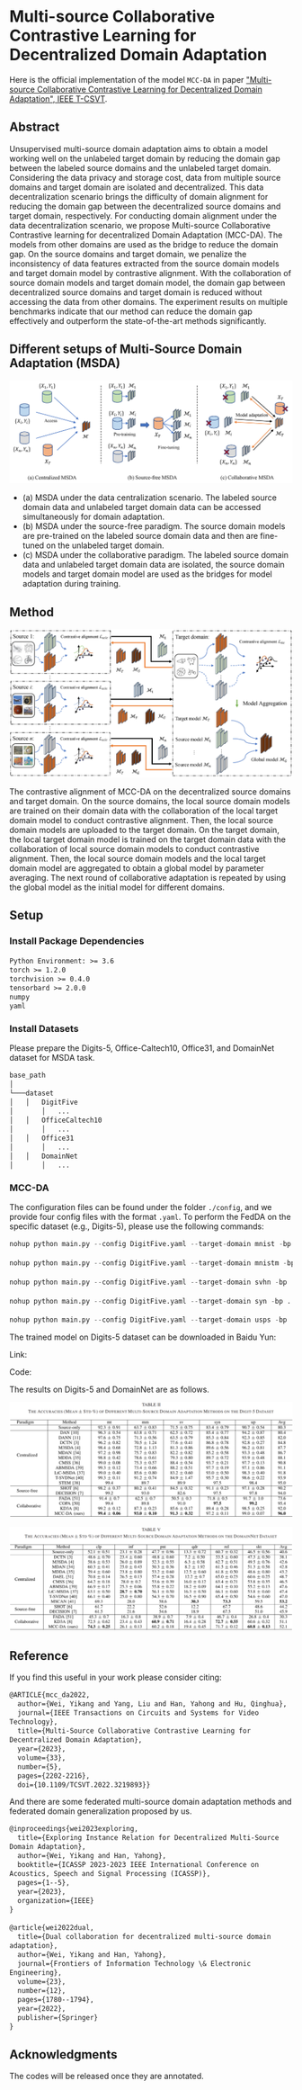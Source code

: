 # Multi-source Collaborative Contrastive Learning for Decentralized Domain Adaptation
Here is the official implementation of the model `MCC-DA` in paper ["Multi-source Collaborative Contrastive Learning for Decentralized Domain Adaptation", IEEE T-CSVT](https://ieeexplore.ieee.org/document/9940295).

## Abstract
Unsupervised multi-source domain adaptation aims to obtain a model working well on the unlabeled target domain by reducing the domain gap between the labeled source domains and the unlabeled target domain. Considering the data privacy and storage cost, data from multiple source domains and target domain are isolated and decentralized. This data decentralization scenario brings the difficulty of domain alignment for reducing the domain gap between the decentralized source domains and target domain, respectively. For conducting domain alignment under the data decentralization scenario, we propose Multi-source Collaborative Contrastive learning for decentralized Domain Adaptation (MCC-DA). The models from other domains are used as the bridge to reduce the domain gap. On the source domains and target domain, we penalize the inconsistency of data features extracted from the source domain models and target domain model by contrastive alignment. With the collaboration of source domain models and target domain model, the domain gap between decentralized source domains and target domain is reduced without accessing the data from other domains. The experiment results on multiple benchmarks indicate that our method can reduce the domain gap effectively and outperform the state-of-the-art methods significantly.

## Different setups of Multi-Source Domain Adaptation (MSDA)

  ![KD](./images/paradigm.jpg)

* (a) MSDA under the data centralization scenario. The labeled source domain data and unlabeled target domain data can be accessed simultaneously for domain adaptation.
* (b) MSDA under the source-free paradigm. The source domain models are pre-trained on the labeled source domain data and then are fine-tuned on the unlabeled target domain.
* (c) MSDA under the collaborative paradigm. The labeled source domain data and unlabeled target domain data are isolated, the source domain models and target domain model are used as the bridges for model adaptation during training.

## Method

  ![KD](./images/framework.jpg)

The contrastive alignment of MCC-DA on the decentralized source domains and target domain. On the source domains, the local source domain models are trained on their domain data with the collaboration of the local target domain model to conduct contrastive alignment. Then, the local source domain models are uploaded to the target domain. On the target domain, the local target domain model is trained on the target domain data with the collaboration of local source domain models to conduct contrastive alignment. Then, the local source domain models and the local target domain model are aggregated to obtain a global model by parameter averaging. The next round of collaborative adaptation is repeated by using the global model as the initial model for different domains.

## Setup
### Install Package Dependencies
```
Python Environment: >= 3.6
torch >= 1.2.0
torchvision >= 0.4.0
tensorbard >= 2.0.0
numpy
yaml
```
### Install Datasets
Please prepare the Digits-5, Office-Caltech10, Office31, and DomainNet dataset for MSDA task.
```
base_path
│       
└───dataset
│   │   DigitFive
│       │   ...
│   │   OfficeCaltech10
│       │   ...
│   │   Office31
│       │   ...
│   │   DomainNet
│       │   ...
```
<!-- Our framework now support four multi-source domain adaptation datasets: ```DigitFive, DomainNet, OfficeCaltech10 and Office31```. -->

<!-- * PACS

  The PACS dataset can be accessed in [Google Drive](https://drive.google.com/file/d/1QvC6mDVN25VArmTuSHqgd7Cf9CoiHvVt/view?usp=sharing). -->

### MCC-DA
The configuration files can be found under the folder  `./config`, and we provide four config files with the format `.yaml`. To perform the FedDA on the specific dataset (e.g., Digits-5), please use the following commands:

```python
nohup python main.py --config DigitFive.yaml --target-domain mnist -bp ../../../ --temperature 0.8 --smc 0.0 --tmc 0.0 --tic 1.0 --sic 0.01 --pl 3 --pj 0 --tau 0.05 --seed 1 --gpu 2  > ./log/digit5_tau005_tic1_scic001_mnist.txt 2>&1 &

nohup python main.py --config DigitFive.yaml --target-domain mnistm -bp ../../../ --temperature 0.8 --smc 0.0 --tmc 0.0 --tic 1.0 --sic 0.01 --pl 3 --pj 0 --tau 0.05 --seed 1 --gpu 1  > ./log/digit5_tau005_tic1_scic001_mnistm.txt 2>&1 &

nohup python main.py --config DigitFive.yaml --target-domain svhn -bp ../../../ --temperature 0.8 --smc 0.0 --tmc 0.0 --tic 1.0 --sic 0.01 --pl 3 --pj 0 --tau 0.05 --seed 1 --gpu 3  > ./log/digit5_tau005_tic1_scic001_svhn.txt 2>&1 &

nohup python main.py --config DigitFive.yaml --target-domain syn -bp ../../../ --temperature 0.8 --smc 0.0 --tmc 0.0 --tic 1.0 --sic 0.01 --pl 3 --pj 0 --tau 0.05 --seed 1 --gpu 4  > ./log/digit5_tau005_tic1_scic001_syn.txt 2>&1 &

nohup python main.py --config DigitFive.yaml --target-domain usps -bp ../../../ --temperature 0.8 --smc 0.0 --tmc 0.0 --tic 1.0 --sic 0.01 --pl 3 --pj 0 --tau 0.05 --seed 1 --gpu 5  > ./log/digit5_tau005_tic1_scic001_usps.txt 2>&1 &
```

The trained model on Digits-5 dataset can be downloaded in Baidu Yun:

Link: 

Code: 

The results on Digits-5 and DomainNet are as follows.

  ![FedDG](./images/digits5_results.png)

  ![FedDG](./images/domainnet_results.png)

## Reference

If you find this useful in your work please consider citing:
```
@ARTICLE{mcc_da2022,
  author={Wei, Yikang and Yang, Liu and Han, Yahong and Hu, Qinghua},
  journal={IEEE Transactions on Circuits and Systems for Video Technology}, 
  title={Multi-Source Collaborative Contrastive Learning for Decentralized Domain Adaptation}, 
  year={2023},
  volume={33},
  number={5},
  pages={2202-2216},
  doi={10.1109/TCSVT.2022.3219893}}
```

And there are some federated multi-source domain adaptation methods and federated domain generalization proposed by us.
```
@inproceedings{wei2023exploring,
  title={Exploring Instance Relation for Decentralized Multi-Source Domain Adaptation},
  author={Wei, Yikang and Han, Yahong},
  booktitle={ICASSP 2023-2023 IEEE International Conference on Acoustics, Speech and Signal Processing (ICASSP)},
  pages={1--5},
  year={2023},
  organization={IEEE}
}

@article{wei2022dual,
  title={Dual collaboration for decentralized multi-source domain adaptation},
  author={Wei, Yikang and Han, Yahong},
  journal={Frontiers of Information Technology \& Electronic Engineering},
  volume={23},
  number={12},
  pages={1780--1794},
  year={2022},
  publisher={Springer}
}
```

<!-- ## Acknowledgments
The code borrows heavily from [KD3A](https://github.com/FengHZ/KD3A). Thanks [Feng haozhe](https://scholar.google.com/citations?user=kKOuziEAAAAJ&hl=zh-CN) very much. The [MindSpore version](https://gitee.com/luckyyk/fedgm) is implemented by [Li deng](), thanks very much. -->

## Acknowledgments
<!-- The code borrows heavily from [KD3A](https://github.com/FengHZ/KD3A). Thanks [Feng haozhe](https://scholar.google.com/citations?user=kKOuziEAAAAJ&hl=zh-CN) very much.  -->
The codes will be released once they are annotated.
